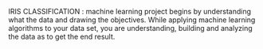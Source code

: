 IRIS CLASSIFICATION :
machine learning project begins by understanding what the data and drawing the objectives. While applying machine learning algorithms to your data set, you are understanding, building and analyzing the data as to get the end result.
